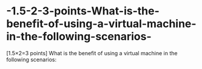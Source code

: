# -1.5-2-3-points-What-is-the-benefit-of-using-a-virtual-machine-in-the-following-scenarios-
 [1.5×2=3 points] What is the benefit of using a virtual machine in the following scenarios:
